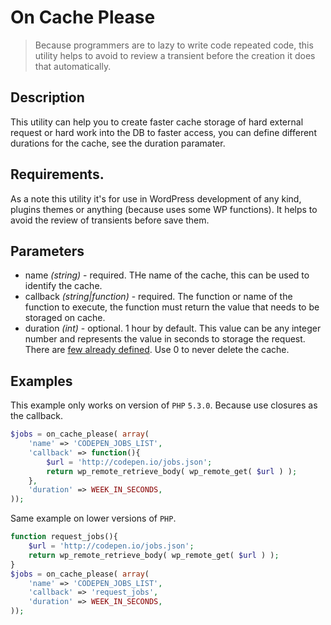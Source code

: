 # On Cache Please

> Because programmers are to lazy to write code repeated code, this
 utility helps to avoid to review a transient before the creation it
 does that automatically.

## Description

This utility can help you to create faster cache storage of hard
external request or hard work into the DB to faster access, you can
define different durations for the cache, see the duration paramater.

## Requirements.

As a note this utility it's for use in WordPress development of any
kind, plugins themes or anything (because uses some WP functions). It
helps to avoid the review of transients before save them. 

## Parameters

- name *(string)* - required. THe name of the cache, this can be used to identify
  the cache.
- callback *(string|function)* - required. The function or name of the
  function to execute, the function must return the value that needs to
be storaged on cache.
- duration *(int)* - optional. 1 hour by default. This value can be any
  integer number and represents the value in seconds to storage the
request. There are [few already defined](https://codex.wordpress.org/Transients_API#Using_Time_Constants). Use 0 
to never delete the cache.

## Examples

This example only works on version of `PHP` `5.3.0`. Because use closures
as the callback.

```php
$jobs = on_cache_please( array(
	'name' => 'CODEPEN_JOBS_LIST',
	'callback' => function(){
		$url = 'http://codepen.io/jobs.json';
		return wp_remote_retrieve_body( wp_remote_get( $url ) );
	},
    'duration' => WEEK_IN_SECONDS,
));
```

Same example on lower versions of `PHP`.

```php
function request_jobs(){
    $url = 'http://codepen.io/jobs.json';
    return wp_remote_retrieve_body( wp_remote_get( $url ) );
}
$jobs = on_cache_please( array(
	'name' => 'CODEPEN_JOBS_LIST',
	'callback' => 'request_jobs',
    'duration' => WEEK_IN_SECONDS,
));
```

